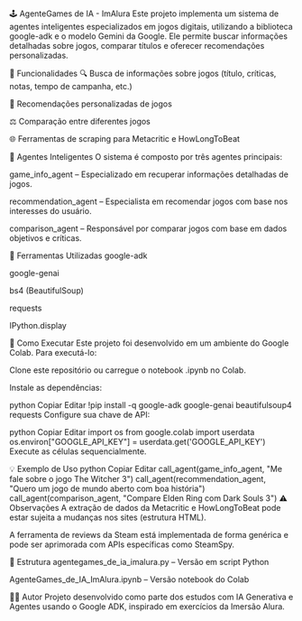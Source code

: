 🕹️ AgenteGames de IA - ImAlura
Este projeto implementa um sistema de agentes inteligentes especializados em jogos digitais, utilizando a biblioteca google-adk e o modelo Gemini da Google. Ele permite buscar informações detalhadas sobre jogos, comparar títulos e oferecer recomendações personalizadas.

📌 Funcionalidades
🔍 Busca de informações sobre jogos (título, críticas, notas, tempo de campanha, etc.)

🎯 Recomendações personalizadas de jogos

⚖️ Comparação entre diferentes jogos

🌐 Ferramentas de scraping para Metacritic e HowLongToBeat

🧠 Agentes Inteligentes
O sistema é composto por três agentes principais:

game_info_agent – Especializado em recuperar informações detalhadas de jogos.

recommendation_agent – Especialista em recomendar jogos com base nos interesses do usuário.

comparison_agent – Responsável por comparar jogos com base em dados objetivos e críticas.

🧰 Ferramentas Utilizadas
google-adk

google-genai

bs4 (BeautifulSoup)

requests

IPython.display

🔧 Como Executar
Este projeto foi desenvolvido em um ambiente do Google Colab. Para executá-lo:

Clone este repositório ou carregue o notebook .ipynb no Colab.

Instale as dependências:

python
Copiar
Editar
!pip install -q google-adk google-genai beautifulsoup4 requests
Configure sua chave de API:

python
Copiar
Editar
import os
from google.colab import userdata
os.environ["GOOGLE_API_KEY"] = userdata.get('GOOGLE_API_KEY')
Execute as células sequencialmente.

💡 Exemplo de Uso
python
Copiar
Editar
call_agent(game_info_agent, "Me fale sobre o jogo The Witcher 3")
call_agent(recommendation_agent, "Quero um jogo de mundo aberto com boa história")
call_agent(comparison_agent, "Compare Elden Ring com Dark Souls 3")
⚠️ Observações
A extração de dados da Metacritic e HowLongToBeat pode estar sujeita a mudanças nos sites (estrutura HTML).

A ferramenta de reviews da Steam está implementada de forma genérica e pode ser aprimorada com APIs específicas como SteamSpy.

📁 Estrutura
agentegames_de_ia_imalura.py – Versão em script Python

AgenteGames_de_IA_ImAlura.ipynb – Versão notebook do Colab

🧑‍💻 Autor
Projeto desenvolvido como parte dos estudos com IA Generativa e Agentes usando o Google ADK, inspirado em exercícios da Imersão Alura.

